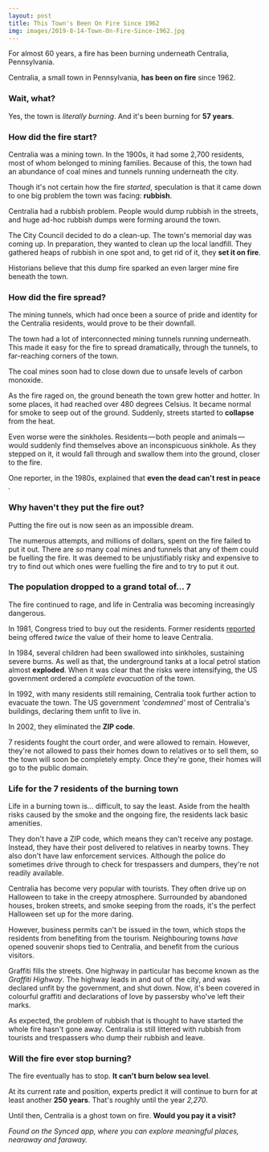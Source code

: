 ```yaml
---
layout: post
title: This Town's Been On Fire Since 1962
img: images/2019-8-14-Town-On-Fire-Since-1962.jpg
---
```



For almost 60 years, a fire has been burning underneath Centralia, Pennsylvania.



Centralia, a small town in Pennsylvania, **has been on fire** since 1962.

### **Wait, what?**

Yes, the town is _literally burning_. And it&#39;s been burning for **57 years**.

### **How did the fire start?**

Centralia was a mining town. In the 1900s, it had some 2,700 residents, most of whom belonged to mining families. Because of this, the town had an abundance of coal mines and tunnels running underneath the city.

Though it&#39;s not certain how the fire _started_, speculation is that it came down to one big problem the town was facing: **rubbish**.

Centralia had a rubbish problem. People would dump rubbish in the streets, and huge ad-hoc rubbish dumps were forming around the town.

The City Council decided to do a clean-up. The town&#39;s memorial day was coming up. In preparation, they wanted to clean up the local landfill. They gathered heaps of rubbish in one spot and, to get rid of it, they **set it on fire**.

Historians believe that this dump fire sparked an even larger mine fire beneath the town.

### **How did the fire spread?**

The mining tunnels, which had once been a source of pride and identity for the Centralia residents, would prove to be their downfall.

The town had a lot of interconnected mining tunnels running underneath. This made it easy for the fire to spread dramatically, through the tunnels, to far-reaching corners of the town.

The coal mines soon had to close down due to unsafe levels of carbon monoxide.

As the fire raged on, the ground beneath the town grew hotter and hotter. In some places, it had reached over 480 degrees Celsius. It became normal for smoke to seep out of the ground. Suddenly, streets started to **collapse** from the heat.

Even worse were the sinkholes. Residents — both people and animals — would suddenly find themselves above an inconspicuous sinkhole. As they stepped on it, it would fall through and swallow them into the ground, closer to the fire.

One reporter, in the 1980s, explained that **even the dead can&#39;t rest in peace** _._

### **Why haven&#39;t they put the fire out?**

Putting the fire out is now seen as an impossible dream.

The numerous attempts, and millions of dollars, spent on the fire failed to put it out. There are _so_ many coal mines and tunnels that any of them could be fuelling the fire. It was deemed to be unjustifiably risky and expensive to try to find out which ones were fuelling the fire and to try to put it out.

### **The population dropped to a grand total of… 7**

The fire continued to rage, and life in Centralia was becoming increasingly dangerous.

In 1981, Congress tried to buy out the residents. Former residents [reported](https://www.cracked.com/personal-experiences-2537-i-live-in-centralia-pa-its-americas-creepiest-ghost-town.html) being offered _twice_ the value of their home to leave Centralia.

In 1984, several children had been swallowed into sinkholes, sustaining severe burns. As well as that, the underground tanks at a local petrol station almost **exploded**. When it was clear that the risks were intensifying, the US government ordered a _complete evacuation_ of the town.

In 1992, with many residents still remaining, Centralia took further action to evacuate the town. The US government _&#39;condemned&#39;_ most of Centralia&#39;s buildings, declaring them unfit to live in.

In 2002, they eliminated the **ZIP code**.

7 residents fought the court order, and were allowed to remain. However, they&#39;re not allowed to pass their homes down to relatives or to sell them, so the town will soon be completely empty. Once they&#39;re gone, their homes will go to the public domain.

### **Life for the 7 residents of the burning town**

Life in a burning town is… difficult, to say the least. Aside from the health risks caused by the smoke and the ongoing fire, the residents lack basic amenities.

They don&#39;t have a ZIP code, which means they can&#39;t receive any postage. Instead, they have their post delivered to relatives in nearby towns. They also don&#39;t have law enforcement services. Although the police do sometimes drive through to check for trespassers and dumpers, they&#39;re not readily available.

Centralia has become very popular with tourists. They often drive up on Halloween to take in the creepy atmosphere. Surrounded by abandoned houses, broken streets, and smoke seeping from the roads, it&#39;s the perfect Halloween set up for the more daring.

However, business permits can&#39;t be issued in the town, which stops the residents from benefiting from the tourism. Neighbouring towns _have_ opened souvenir shops tied to Centralia, and benefit from the curious visitors.

Graffiti fills the streets. One highway in particular has become known as the _Graffiti Highway_. The highway leads in and out of the city, and was declared unfit by the government, and shut down. Now, it&#39;s been covered in colourful graffiti and declarations of love by passersby who&#39;ve left their marks.

As expected, the problem of rubbish that is thought to have started the whole fire hasn&#39;t gone away. Centralia is still littered with rubbish from tourists and trespassers who dump their rubbish and leave.

### **Will the fire ever stop burning?**

The fire eventually has to stop. **It can&#39;t burn below sea level**.

At its current rate and position, experts predict it will continue to burn for at least another **250 years**. That&#39;s roughly until the year _2,270_.

Until then, Centralia is a ghost town on fire. **Would you pay it a visit?**

_Found on the Synced app, where you can_ _explore meaningful places, nearaway and faraway._
